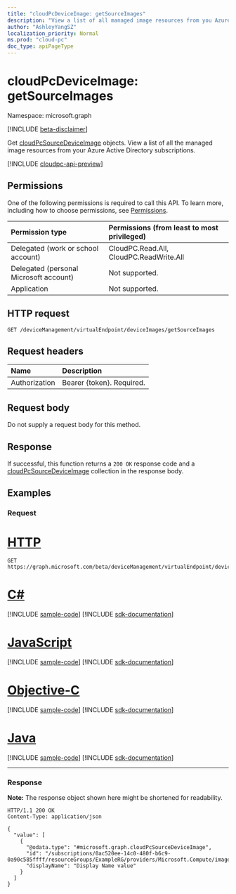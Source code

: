 ```yaml
---
title: "cloudPcDeviceImage: getSourceImages"
description: "View a list of all managed image resources from you Azure subscriptions. These source images can be uploaded and used on cloud PCs."
author: "AshleyYangSZ"
localization_priority: Normal
ms.prod: "cloud-pc"
doc_type: apiPageType
---
```


# cloudPcDeviceImage: getSourceImages

Namespace: microsoft.graph

[!INCLUDE [beta-disclaimer](../../includes/beta-disclaimer.md)]

Get [cloudPcSourceDeviceImage](../resources/cloudpcsourcedeviceimage.md) objects. View a list of all the managed image resources from your Azure Active Directory subscriptions.

[!INCLUDE [cloudpc-api-preview](../../includes/cloudpc-api-preview.md)]
## Permissions

One of the following permissions is required to call this API. To learn more, including how to choose permissions, see [Permissions](/graph/permissions-reference).

|Permission type|Permissions (from least to most privileged)|
|:---|:---|
|Delegated (work or school account)|CloudPC.Read.All, CloudPC.ReadWrite.All|
|Delegated (personal Microsoft account)|Not supported.|
|Application|Not supported.|

## HTTP request

<!-- {
  "blockType": "ignored"
}
-->

``` http
GET /deviceManagement/virtualEndpoint/deviceImages/getSourceImages
```

## Request headers

|Name|Description|
|:---|:---|
|Authorization|Bearer {token}. Required.|

## Request body

Do not supply a request body for this method.

## Response

If successful, this function returns a `200 OK` response code and a [cloudPcSourceDeviceImage](../resources/cloudpcsourcedeviceimage.md) collection in the response body.

## Examples

### Request


# [HTTP](#tab/http)
<!-- {
  "blockType": "request",
  "name": "cloudpcdeviceimage_getsourceimages"
}
-->

``` http
GET https://graph.microsoft.com/beta/deviceManagement/virtualEndpoint/deviceImages/getSourceImages
```
# [C#](#tab/csharp)
[!INCLUDE [sample-code](../includes/snippets/csharp/cloudpcdeviceimage-getsourceimages-csharp-snippets.md)]
[!INCLUDE [sdk-documentation](../includes/snippets/snippets-sdk-documentation-link.md)]

# [JavaScript](#tab/javascript)
[!INCLUDE [sample-code](../includes/snippets/javascript/cloudpcdeviceimage-getsourceimages-javascript-snippets.md)]
[!INCLUDE [sdk-documentation](../includes/snippets/snippets-sdk-documentation-link.md)]

# [Objective-C](#tab/objc)
[!INCLUDE [sample-code](../includes/snippets/objc/cloudpcdeviceimage-getsourceimages-objc-snippets.md)]
[!INCLUDE [sdk-documentation](../includes/snippets/snippets-sdk-documentation-link.md)]

# [Java](#tab/java)
[!INCLUDE [sample-code](../includes/snippets/java/cloudpcdeviceimage-getsourceimages-java-snippets.md)]
[!INCLUDE [sdk-documentation](../includes/snippets/snippets-sdk-documentation-link.md)]

---


### Response

**Note:** The response object shown here might be shortened for readability.
<!-- {
  "blockType": "response",
  "truncated": true,
  "@odata.type": "Collection(microsoft.graph.cloudPcSourceDeviceImage)"
}
-->

``` http
HTTP/1.1 200 OK
Content-Type: application/json

{
  "value": [
    {
      "@odata.type": "#microsoft.graph.cloudPcSourceDeviceImage",
      "id": "/subscriptions/0ac520ee-14c0-480f-b6c9-0a90c585ffff/resourceGroups/ExampleRG/providers/Microsoft.Compute/images/ExampleImage",
      "displayName": "Display Name value"
    }
  ]
}
```
